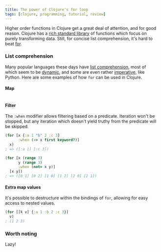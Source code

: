 ```yaml
---
title: The power of Clojure's for loop
tags: [clojure, programming, tutorial, review]
---
```


Higher order functions in Clojure get a great deal of attention, and for good
reason. Clojure has a [rich standard library](http://www.clojureatlas.com/org.clojure:clojure:1.4.0.html) of functions which focus on purely transforming data. Still, for concise list comprehension, it's hard to beat [for](https://www.conj.io/store/v1/org.clojure/clojure/1.8.0/clj/clojure.core/for).

### List comprehension
Many popular languages these days have [list comprehension](https://en.wikipedia.org/wiki/List_comprehension), most of which seem to be [dynamic](https://en.wikipedia.org/wiki/Dynamic_programming_language), and some are even rather [imperative](https://en.wikipedia.org/wiki/Imperative_programming), like Python. Here are some examples of how `for` can be used in Clojure.

#### Map
```clojure

```

#### Filter
The `:when` modifier allows filtering based on a predicate. Iteration won't be
stopped, but any iteration which doesn't yield truthy from the predicate will be
skipped.

```clojure
(for [x {:a 1 "b" 2 :c 3}
      :when (-> x first keyword?)]
  x)
; => ([:a 1] [:c 3])

(for [x (range 3)
      y (range 3)
      :when (not= x y)]
  [x y])
; => ([0 1] [0 2] [1 0] [1 2] [2 0] [2 1])
```

#### Extra map values
It's possible to destructure within the bindings of `for`, allowing for easy
access to nested values.

```clojure
(for [[k v] {:a 1 :b 2 :c 3}]
  v)
; (1 2 3)
```
### Worth noting
Lazy!
